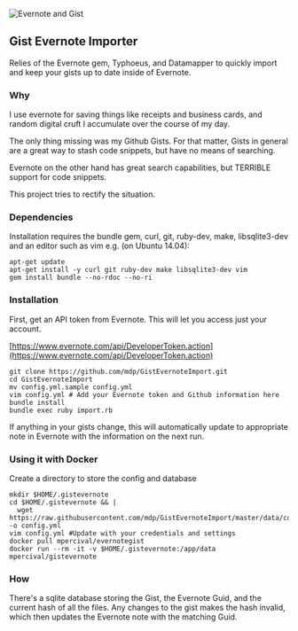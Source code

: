 ![Evernote and Gist](http://i.imgur.com/AF5OsTQ.png)
## Gist Evernote Importer

Relies of the Evernote gem, Typhoeus, and Datamapper to quickly import and
keep your gists up to date inside of Evernote.

### Why

I use evernote for saving things like receipts and business cards, and random
digital cruft I accumulate over the course of my day.

The only thing missing was my Github Gists. For that matter, Gists in general
are a great way to stash code snippets, but have no means of searching.

Evernote on the other hand has great search capabilities, but TERRIBLE support
for code snippets.

This project tries to rectify the situation.

### Dependencies

Installation requires the bundle gem, curl, git, ruby-dev, make, libsqlite3-dev and an editor such as vim e.g. (on Ubuntu 14.04):

    apt-get update
    apt-get install -y curl git ruby-dev make libsqlite3-dev vim
    gem install bundle --no-rdoc --no-ri

### Installation

First, get an API token from Evernote. This will let you access just your account.

[https://www.evernote.com/api/DeveloperToken.action](https://www.evernote.com/api/DeveloperToken.action)

    git clone https://github.com/mdp/GistEvernoteImport.git
    cd GistEvernoteImport
    mv config.yml.sample config.yml
    vim config.yml # Add your Evernote token and Github information here
    bundle install
    bundle exec ruby import.rb

If anything in your gists change, this will automatically update to appropriate
note in Evernote with the information on the next run.

### Using it with Docker

Create a directory to store the config and database
```
mkdir $HOME/.gistevernote
cd $HOME/.gistevernote && |
  wget https://raw.githubusercontent.com/mdp/GistEvernoteImport/master/data/config.yml.sample -o config.yml
vim config.yml #Update with your credentials and settings
docker pull mpercival/evernotegist
docker run --rm -it -v $HOME/.gistevernote:/app/data mpercival/gistevernote
```

### How

There's a sqlite database storing the Gist, the Evernote Guid, and the current
hash of all the files. Any changes to the gist makes the hash invalid, which
then updates the Evernote note with the matching Guid.
